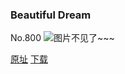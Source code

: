 ### Beautiful Dream
No.800
![图片不见了~~~](https://imgs.xkcd.com/comics/beautiful_dream.png)

[原址](https://xkcd.com//800) [下载](https://imgs.xkcd.com/comics/beautiful_dream.png)

